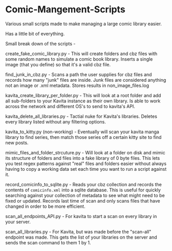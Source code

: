 # Comic-Mangement-Scripts
Various small scripts made to make managing a large comic library easier. 

Has a little bit of everything. 


Small break down of the scripts - 

create_fake_comic_library.py - This will create folders and cbz files with some random names to simulate a comic book library. Inserts a single image (that you define) so that it's a valid cbz file. 

find_junk_in_cbz.py - Scans a path the user supplies for cbz files and records how many "junk" files are inside. Junk files are considered anything not an image or .xml metadata. Stores results in non_image_files.log

kavita_create_library_per_folder.py - This will look at a root folder and add all sub-folders to your Kavita instance as their own library. Is able to work across the network and different OS's to send to kavita's API.

kavita_delete_all_libraries.py - Tactial nuke for Kavita's libraries. Deletes every library listed without any filtering options. 

kavita_to_kitty.py (non-working) - Eventually will scan your kavita manga library to find series, then match those series off a certain kitty site to find new posts.

mimic_files_and_folder_strcuture.py - Will look at a folder on disk and mimic its structure of folders and files into a fake library of 0 byte files. This lets you test regex patterns against "real" files and folders easier without always having to copy a working data set each time you want to run a script against it. 

record_comicinfo_to_sqlite.py - Reads your cbz collection and records the contents of `comicinfo.xml` into a sqlite database. This is useful for quickly searching against your collection of metadata to see what might need to be fixed or updated. Records last time of scan and only scans files that have changed in order to be more efficient. 

scan_all_endpoints_API.py - For kavita to start a scan on every library in your server. 

scan_all_libraries.py - For Kavita, but was made before the "scan-all" endpoint was made. This gets the list of your libraries on the server and sends the scan command to them 1 by 1. 

